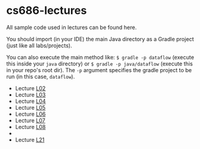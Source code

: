 # cs686-lectures

All sample code used in lectures can be found here.

You should import (in your IDE) the main Java directory as a Gradle project (just like all labs/projects).

You can also execute the main method like: `$ gradle -p dataflow` (execute this inside your `java` directory) or `$ gradle -p java/dataflow` (execute this in your repo's root dir). The `-p` argument specifies the gradle project to be run (in this case, `dataflow`).

- Lecture [L02](https://github.com/hadenlee/x86-lectures/tree/master/java/dataflow/src/main/java/edu/usfca/dataflow/L02)
- Lecture [L03](https://github.com/hadenlee/x86-lectures/tree/master/java/dataflow/src/main/java/edu/usfca/dataflow/L03)
- Lecture [L04](https://github.com/hadenlee/x86-lectures/tree/master/java/dataflow/src/main/java/edu/usfca/dataflow/L04)
- Lecture [L05](https://github.com/hadenlee/x86-lectures/tree/master/java/dataflow/src/main/java/edu/usfca/dataflow/L05)
- Lecture [L06](https://github.com/hadenlee/x86-lectures/tree/master/java/dataflow/src/main/java/edu/usfca/dataflow/L06)
- Lecture [L07](https://github.com/hadenlee/x86-lectures/tree/master/java/dataflow/src/main/java/edu/usfca/dataflow/L07)
- Lecture [L08](https://github.com/hadenlee/x86-lectures/tree/master/java/dataflow/src/main/java/edu/usfca/dataflow/L08)
- 
- Lecture [L21](https://github.com/hadenlee/x86-lectures/tree/master/java/dataflow/src/main/java/edu/usfca/dataflow/L21)
  

